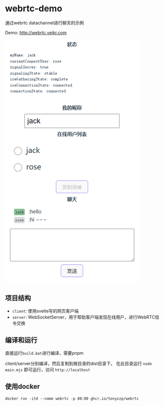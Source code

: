 # webrtc-demo

通过webrtc  datachannel进行聊天的示例

Demo: http://webrtc.veikr.com

![](./imgs/1.png)

## 项目结构

- `client`: 使用svelte写的网页客户端
- `server`: WebSocketServer，用于帮助客户端发现在线用户，进行WebRTC信令交换


## 编译和运行

直接运行`build.bat`进行编译，需要pnpm

client/server分别编译，然后复制到根目录的dist目录下。
在此目录运行 `node main.mjs` 即可运行，访问 `http://localhost`

## 使用docker

```
docker run -itd --name webrtc -p 80:80 ghcr.io/tonyzzp/webrtc
```
